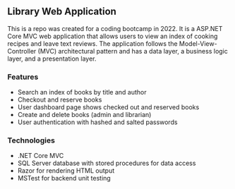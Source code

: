 ## Library Web Application

This is a repo was created for a coding bootcamp in 2022. It is a ASP.NET Core MVC web application that allows users to view an index of cooking recipes and leave text reviews. The application follows the Model-View-Controller (MVC) architectural pattern and has a data layer, a business logic layer, and a presentation layer.

### Features

-   Search an index of books by title and author
-   Checkout and reserve books
-   User dashboard page shows checked out and reserved books
-   Create and delete books (admin and librarian)
-   User authentication with hashed and salted passwords

### Technologies

-   .NET Core MVC
-   SQL Server database with stored procedures for data access
-   Razor for rendering HTML output
-   MSTest for backend unit testing
